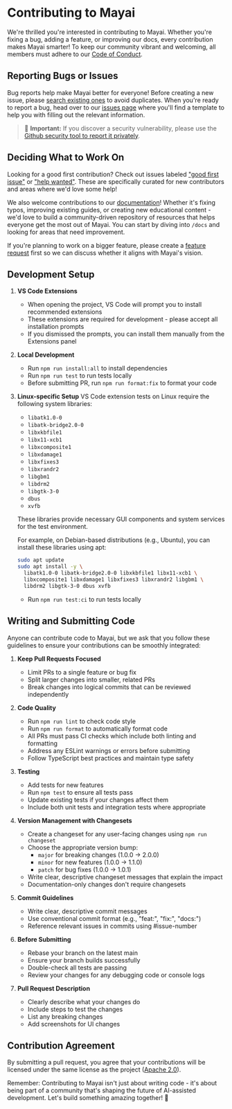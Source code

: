 # Contributing to Mayai

We're thrilled you're interested in contributing to Mayai. Whether you're fixing a bug, adding a feature, or improving our docs, every contribution makes Mayai smarter! To keep our community vibrant and welcoming, all members must adhere to our [Code of Conduct](CODE_OF_CONDUCT.md).

## Reporting Bugs or Issues

Bug reports help make Mayai better for everyone! Before creating a new issue, please [search existing ones](https://github.com/mayai/mayai/issues) to avoid duplicates. When you're ready to report a bug, head over to our [issues page](https://github.com/mayai/mayai/issues/new/choose) where you'll find a template to help you with filling out the relevant information.

<blockquote class='warning-note'>
     🔐 <b>Important:</b> If you discover a security vulnerability, please use the <a href="https://github.com/mayai/mayai/security/advisories/new">Github security tool to report it privately</a>.
</blockquote>

## Deciding What to Work On

Looking for a good first contribution? Check out issues labeled ["good first issue"](https://github.com/mayai/mayai/labels/good%20first%20issue) or ["help wanted"](https://github.com/mayai/mayai/labels/help%20wanted). These are specifically curated for new contributors and areas where we'd love some help!

We also welcome contributions to our [documentation](https://github.com/mayai/mayai/tree/main/docs)! Whether it's fixing typos, improving existing guides, or creating new educational content - we'd love to build a community-driven repository of resources that helps everyone get the most out of Mayai. You can start by diving into `/docs` and looking for areas that need improvement.

If you're planning to work on a bigger feature, please create a [feature request](https://github.com/mayai/mayai/discussions/categories/feature-requests?discussions_q=is%3Aopen+category%3A%22Feature+Requests%22+sort%3Atop) first so we can discuss whether it aligns with Mayai's vision.

## Development Setup

1. **VS Code Extensions**

    - When opening the project, VS Code will prompt you to install recommended extensions
    - These extensions are required for development - please accept all installation prompts
    - If you dismissed the prompts, you can install them manually from the Extensions panel

2. **Local Development**
    - Run `npm run install:all` to install dependencies
    - Run `npm run test` to run tests locally
    - Before submitting PR, run `npm run format:fix` to format your code

3. **Linux-specific Setup**
    VS Code extension tests on Linux require the following system libraries:

    - `libatk1.0-0`
    - `libatk-bridge2.0-0`
    - `libxkbfile1`
    - `libx11-xcb1`
    - `libxcomposite1`
    - `libxdamage1`
    - `libxfixes3`
    - `libxrandr2`
    - `libgbm1`
    - `libdrm2`
    - `libgtk-3-0`
    - `dbus`
    - `xvfb`

    These libraries provide necessary GUI components and system services for the test environment.

    For example, on Debian-based distributions (e.g., Ubuntu), you can install these libraries using apt:
    ```bash
    sudo apt update
    sudo apt install -y \
      libatk1.0-0 libatk-bridge2.0-0 libxkbfile1 libx11-xcb1 \
      libxcomposite1 libxdamage1 libxfixes3 libxrandr2 libgbm1 \
      libdrm2 libgtk-3-0 dbus xvfb
    ```

    - Run `npm run test:ci` to run tests locally

## Writing and Submitting Code

Anyone can contribute code to Mayai, but we ask that you follow these guidelines to ensure your contributions can be smoothly integrated:

1. **Keep Pull Requests Focused**

    - Limit PRs to a single feature or bug fix
    - Split larger changes into smaller, related PRs
    - Break changes into logical commits that can be reviewed independently

2. **Code Quality**

    - Run `npm run lint` to check code style
    - Run `npm run format` to automatically format code
    - All PRs must pass CI checks which include both linting and formatting
    - Address any ESLint warnings or errors before submitting
    - Follow TypeScript best practices and maintain type safety

3. **Testing**

    - Add tests for new features
    - Run `npm test` to ensure all tests pass
    - Update existing tests if your changes affect them
    - Include both unit tests and integration tests where appropriate

4. **Version Management with Changesets**

    - Create a changeset for any user-facing changes using `npm run changeset`
    - Choose the appropriate version bump:
        - `major` for breaking changes (1.0.0 → 2.0.0)
        - `minor` for new features (1.0.0 → 1.1.0)
        - `patch` for bug fixes (1.0.0 → 1.0.1)
    - Write clear, descriptive changeset messages that explain the impact
    - Documentation-only changes don't require changesets

5. **Commit Guidelines**

    - Write clear, descriptive commit messages
    - Use conventional commit format (e.g., "feat:", "fix:", "docs:")
    - Reference relevant issues in commits using #issue-number

6. **Before Submitting**

    - Rebase your branch on the latest main
    - Ensure your branch builds successfully
    - Double-check all tests are passing
    - Review your changes for any debugging code or console logs

7. **Pull Request Description**
    - Clearly describe what your changes do
    - Include steps to test the changes
    - List any breaking changes
    - Add screenshots for UI changes

## Contribution Agreement

By submitting a pull request, you agree that your contributions will be licensed under the same license as the project ([Apache 2.0](LICENSE)).

Remember: Contributing to Mayai isn't just about writing code - it's about being part of a community that's shaping the future of AI-assisted development. Let's build something amazing together! 🚀

